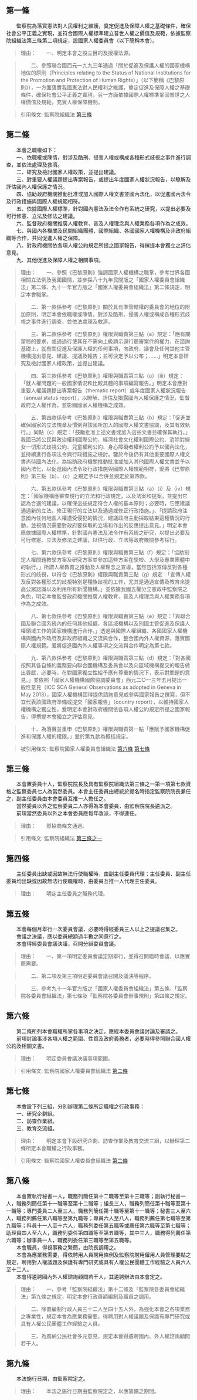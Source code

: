 第一條 
-------
　　監察院為落實憲法對人民權利之維護，奠定促進及保障人權之基礎條件，確保社會公平正義之實現，並符合國際人權標準建立普世人權之價值及規範，依據監察院組織法第三條第二項規定，設國家人權委員會（以下簡稱本會）。  
> 理由：　　一、明定本會之設立目的及授權法源。

> 　　二、參照聯合國西元一九九三年通過「關於促進及保護人權的國家機構地位的原則（Principles relating to the Status of National Institutions for the Promotion and Protection of Human Rights）」（以下簡稱《巴黎原則》），一方面落實我國憲法對人民權利之維護，奠定促進及保障人權之基礎條件，確保社會公平正義之實現，另一方面依據國際人權標準鞏固普世之人權價值及規範，充實人權保障機制。

> 引用條文: 監察院組織法 [第三條](../../人事其他/組織編制/監察院組織法.md#第三條-)



第二條 
-------
　　本會之職權如下：  
　　一、依職權或陳情，對涉及酷刑、侵害人權或構成各種形式歧視之事件進行調查，並依法處理及救濟。  
　　二、研究及檢討國家人權政策，並提出建議。  
　　三、對重要人權議題提出專案報告，或提出年度國家人權狀況報告，以瞭解及評估國內人權保護之情況。  
　　四、協助政府機關推動批准或加入國際人權文書並國內法化，以促進國內法令及行政措施與國際人權規範相符。  
　　五、依據國際人權標準，針對國內憲法及法令作有系統之研究，以提出必要及可行修憲、立法及修法之建議。  
　　六、監督政府機關推廣人權教育、普及人權理念與人權業務各項作為之成效。  
　　七、與國內各機關及民間組織團體、國際組織、各國國家人權機構及非政府組織等合作，共同促進人權之保障。  
　　八、對政府機關依各項人權公約規定所提之國家報告，得撰提本會獨立之評估意見。  
　　九、其他促進及保障人權之相關事項。  
> 理由：　　一、參照《巴黎原則》強調國家人權機構之職掌，參考世界各國相關立法例及我國國情，並參採八十九年民間版之「國家人權委員會組織法」第二條、九十一年官方版之「國家人權委員會組織法」第二條規定，明定本會職掌。

> 　　二、第一款係參考《巴黎原則》關於具有準管轄權的委員會的地位的附加原則，明定本會依職權或陳情，對涉及酷刑、侵害人權或構成各種形式歧視之事件進行調查，並依法處理及救濟。

> 　　三、第二款係參考《巴黎原則》權限與職責第三點（a）規定：「應有關當局的要求，或通過行使其在不需向上級請示逕行聽審案件的權力，在諮詢基礎上，就有關促進及保護人權的任何事項，向政府、議會及任何其他主管機構提出意見、建議、提議及報告；並可決定予以公布；……」明定本會研究及檢討國家人權政策，並提出建議。

> 　　四、第三款係參考《巴黎原則》權限與職責第三點（a）（iii）規定：「就人權問題的一般國家情況和比較具體的事項編寫報告。」明定本會應對重要人權議題提出專案報告（thematic report）或年度國家人權狀況報告（annual status report），以瞭解、評估及揭露國內人權保護之情況，監督政府之人權作為，並彰顯國家人權機構之成效。

> 　　五、第四款係參考《巴黎原則》權限與職責第三點（b）規定：「促進並確保國家的立法規章及慣例與該國所加入的國際人權文書協調，及其有效執行。」同點（c）規定：「鼓勵批准上述文書或加入這些文書並確保其執行。」我國已將公民與政治權利國際公約、經濟社會文化權利國際公約、消除對婦女一切形式歧視公約、兒童權利公約、身心障礙者權利公約予以國內法化，並持續進行各項法令與行政措施之檢討。鑒於今後仍有其他重要國際人權文書尚待國內法化，為協助政府機關推動批准或加入其他國際人權文書並予以國內法化，以促進國內法令及行政措施與國際人權規範相符，爰將《巴黎原則》第三點（b）、（c）之規定予以合併並規定於第四款。

> 　　六、第五款係參考《巴黎原則》權限與職責第三點（a）（i）及（iv）規定：「國家機構應審查現行的立法和行政規定，以及法案和提案，並提出它認為合適的建議，以確保這些規定符合人權的基本原則；必要時，它應建議通過新的立法，修正現行的立法以及通過或修正行政措施。」、「提請政府注意國內任何地區人權遭受侵犯的情況，建議政府主動採取結束這種情況的行動，並視情況需要對政府要採取的立場和作出的反應提出意見。」明定本會應依據國際人權標準，針對國內憲法及法令作有系統之研究，以提出必要及可行修憲、立法及修法之建議，以供行政、立法等政府機關參考採行。

> 　　七、第六款係參考《巴黎原則》權限與職責第三點（f）規定：「協助制定人權問題教學方案及研究方案並參加這些方案在學校、大學及專業團體中的執行。」所謂人權教育之推動及人權理念之宣導，當然包括宣傳反對各種形式的歧視，以符合《巴黎原則》權限與職責第三點（g）規定：「宣傳人權及反對各種形式的歧視特別是種族歧視的工作，尤其是通過宣傳及教育來提高公眾認識以及利用所有新聞機構。」並依據我國五權分立憲政中監察院之角色，明定本會監督政府機關推廣人權教育、普及人權理念與人權業務各項作為之成效。

> 　　八、第七款係參考《巴黎原則》權限與職責第三點（e）規定：「與聯合國及聯合國系統內的任何其他組織、各區域機構以及別國主管促進及保護人權領域工作的國家機構進行合作。」透過與國際人權組織、各國國家人權機構與國內外政府及非政府組織之交流與合作，整合國內外人權資源，落實國際人權規範。爰將促進國內外人權事項之交流與合作明定為第七款。

> 　　九、第八款係參考《巴黎原則》權限與職責第三點（d）規定：「對各國按照其各自條約義務要向聯合國機構及委員會以及向區域機構提交的報告做出貢獻，必要時，在對國家獨立性給予應有尊重的情況下，表示對問題的意見。」並依照「國家人權機構國際協調委員會」西元二○一三年五月提出一般性意見（ICC SCA General Observations as adopted in Geneva in May 2013），國家人權機構固得提供諮詢意見或參與國家報告之撰寫，但不宜代表該國政府準備或提交「國家報告」（country report），以維持國家人權機構之獨立性，爰明定本會對政府機關依各項人權公約規定所提之國家報告，得撰提本會獨立之評估意見。

> 　　十、為落實並重申《巴黎原則》權限與職責第一點「應賦予國家機構促進和保護人權的權限。」爰於第九款為概括規定。

> 被引用條文: 監察院國家人權委員會組織法 [第六條](../../人事其他/組織編制/監察院國家人權委員會組織法.md#第六條-) [第七條](../../人事其他/組織編制/監察院國家人權委員會組織法.md#第七條-)



第三條 
-------
　　本會置委員十人，監察院院長及具有監察院組織法第三條之一第一項第七款資格之監察委員七人為當然委員。本會主任委員由總統於提名時指定監察院院長兼任之，副主任委員由本會委員互推一人擔任之。  
　　當然委員以外之監察委員二人亦得為本會委員，由監察院院長遴派之。  
　　前項當然委員以外之本會委員應每年改派，不得連任。  
> 理由：　　照協商條文通過。

> 引用條文: 監察院組織法 [第三條之一](../../人事其他/組織編制/監察院組織法.md#第三條之一)



第四條 
-------
　　主任委員出缺或因故無法行使職權時，由副主任委員代理；主任委員、副主任委員均出缺或因故無法行使職權時，由委員互推一人代理主任委員。  
> 理由：　　明定主任委員之職務代理。



第五條 
-------
　　本會每個月舉行一次委員會議，必要時得經委員三人以上之提議召集之。  
　　會議之決議，應以委員總額過半數之同意行之。  
　　本會得經委員會議決議，召開分組委員會議。  
> 理由：　　一、第一項明定委員會議定期舉行，並得召開臨時會議，以應實際需要。

> 　　二、第二項及第三項明定委員會議召開及議決等程序。

> 　　三、參考九十一年官方版之「國家人權委員會組織法」第五條、「監察院各委員會組織法」第七條及「監察院各委員會辦事規則」第四條之規定。



第六條 
-------
　　第二條所列本會職權所掌各事項之決定，應經本委員會議討論及審議之。  
　　前項討論事涉各項人權之範圍、性質及政府義務者，必要時得參照聯合國人權公約及相關文書。  
> 理由：　　明定委員會議決議事項範圍。

> 引用條文: 監察院國家人權委員會組織法 [第二條](../../人事其他/組織編制/監察院國家人權委員會組織法.md#第二條-)



第七條 
-------
　　本會設下列三組，分別辦理第二條所定職權之行政事務：  
　　一、研究企劃組。  
　　二、訪查作業組。  
　　三、教育交流組。  
> 理由：　　明定本會下設研究企劃、訪查作業及教育交流三組，以辦理第二條所定本會職權之行政事務。

> 引用條文: 監察院國家人權委員會組織法 [第二條](../../人事其他/組織編制/監察院國家人權委員會組織法.md#第二條-)



第八條 
-------
　　本會置執行秘書一人，職務列簡任第十二職等至第十三職等；副執行秘書一人，職務列簡任第十一職等至第十二職等；組長三人，職務列簡任第十職等至第十一職等；專門委員二人至三人，職務列簡任第十職等至第十一職等；秘書三人至六人，職務列薦任第八職等至第九職等；專員六人至八人，職務列薦任第七職等至第九職等；科員十一人至十六人，職務列委任第五職等或薦任第六職等至第七職等；助理員四人至六人，職務列委任第四職等至第五職等，其中三人，職務得列薦任第六職等；辦事員一人，職務列委任第三職等至第五職等。  
　　本會職員，得視事務之繁簡，由院長調用之。  
　　本會為應業務需要，得依聘用人員聘用條例及監察院聘用僱用人員管理要點之規定，聘用對人權議題及保護有專門研究或具有人權公民團體工作經驗之人員六人至十二人。  
　　本會得遴聘國內外人權諮詢顧問若干人，其遴聘辦法由本會定之。  
> 理由：　　一、參考「監察院組織法」第十二條及「監察院各委員會組織法」第九條之規定，明定本會行政員額編制及職員之調用。

> 　　二、除置編制行政人員三十二人至四十五人外，為強化本會之各項業務之專業性，規定本會為應業務需要，得聘用對人權議題及保護有專門研究或具有人權公民團體工作經驗之人員。

> 　　三、為廣納公民社會多元意見，規定本會得遴聘國內、外人權諮詢顧問若干人。



第九條 
-------
　　本法施行日期，由監察院定之。  
> 理由：　　本法之施行日期由監察院定之，以應籌備之期間。